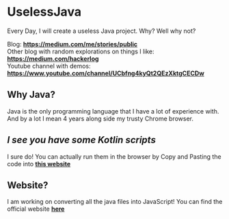 # UselessJava
Every Day, I will create a useless Java project. Why? Well why not? 

Blog: **https://medium.com/me/stories/public**    
Other blog with random explorations on things I like: **https://medium.com/hackerlog**  
Youtube channel with demos: **https://www.youtube.com/channel/UCbfng4kyQt2QEzXktgCECDw**

## Why Java?
Java is the only programming language that I have a lot of experience with. And by a lot I mean 4 years along side my trusty Chrome browser. 

## *I see you have some Kotlin scripts*
I sure do! You can actually run them in the browser by Copy and Pasting the code into **[this website](https://play.kotlinlang.org/)**

## Website? 
I am working on converting all the java files into JavaScript! You can find the official website **[here](https://useless.hackerlog.dev/Day002/web/index.html)**

